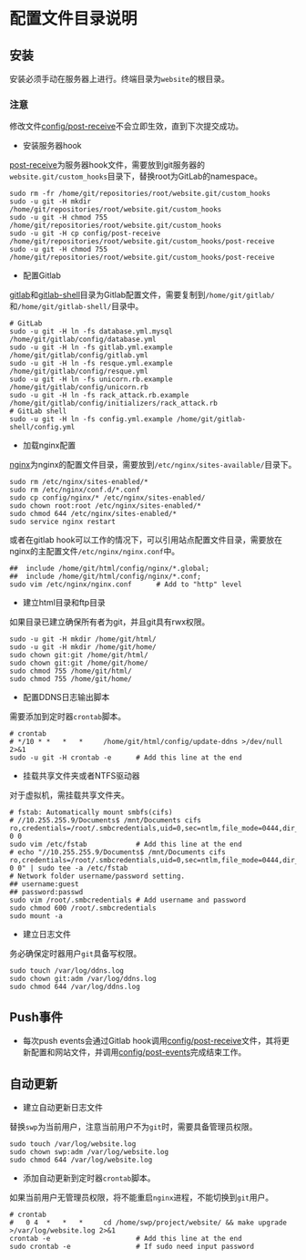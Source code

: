 # 配置文件目录说明

## 安装

安装必须手动在服务器上进行。终端目录为`website`的根目录。

### 注意
修改文件[config/post-receive](post-receive)不会立即生效，直到下次提交成功。

- 安装服务器hook

[post-receive](post-receive)为服务器hook文件，需要放到git服务器的`website.git/custom_hooks`目录下，替换root为GitLab的namespace。

	sudo rm -fr /home/git/repositories/root/website.git/custom_hooks
	sudo -u git -H mkdir /home/git/repositories/root/website.git/custom_hooks
	sudo -u git -H chmod 755 /home/git/repositories/root/website.git/custom_hooks
	sudo -u git -H cp config/post-receive /home/git/repositories/root/website.git/custom_hooks/post-receive
	sudo -u git -H chmod 755 /home/git/repositories/root/website.git/custom_hooks/post-receive

- 配置Gitlab

[gitlab](gitlab)和[gitlab-shell](gitlab-shell)目录为Gitlab配置文件，需要复制到`/home/git/gitlab/`和`/home/git/gitlab-shell/`目录中。

	# GitLab
	sudo -u git -H ln -fs database.yml.mysql /home/git/gitlab/config/database.yml
	sudo -u git -H ln -fs gitlab.yml.example /home/git/gitlab/config/gitlab.yml
	sudo -u git -H ln -fs resque.yml.example /home/git/gitlab/config/resque.yml
	sudo -u git -H ln -fs unicorn.rb.example /home/git/gitlab/config/unicorn.rb
	sudo -u git -H ln -fs rack_attack.rb.example /home/git/gitlab/config/initializers/rack_attack.rb
	# GitLab shell
	sudo -u git -H ln -fs config.yml.example /home/git/gitlab-shell/config.yml

- 加载nginx配置

[nginx](nginx)为nginx的配置文件目录，需要放到`/etc/nginx/sites-available/`目录下。

	sudo rm /etc/nginx/sites-enabled/*
	sudo rm /etc/nginx/conf.d/*.conf
	sudo cp config/nginx/* /etc/nginx/sites-enabled/
	sudo chown root:root /etc/nginx/sites-enabled/*
	sudo chmod 644 /etc/nginx/sites-enabled/*
	sudo service nginx restart

或者在gitlab hook可以工作的情况下，可以引用站点配置文件目录，需要放在nginx的主配置文件`/etc/nginx/nginx.conf`中。

	##	include /home/git/html/config/nginx/*.global;
	##	include /home/git/html/config/nginx/*.conf;
	sudo vim /etc/nginx/nginx.conf      # Add to "http" level


- 建立html目录和ftp目录

如果目录已建立确保所有者为git，并且git具有rwx权限。

	sudo -u git -H mkdir /home/git/html/
	sudo -u git -H mkdir /home/git/home/
	sudo chown git:git /home/git/html/
	sudo chown git:git /home/git/home/
	sudo chmod 755 /home/git/html/
	sudo chmod 755 /home/git/home/


- 配置DDNS日志输出脚本

需要添加到定时器`crontab`脚本。

	# crontab
	# */10 * *   *   *     /home/git/html/config/update-ddns >/dev/null 2>&1
	sudo -u git -H crontab -e      # Add this line at the end

- 挂载共享文件夹或者NTFS驱动器

对于虚拟机，需挂载共享文件夹。

	# fstab: Automatically mount smbfs(cifs)
	# //10.255.255.9/Documents$ /mnt/Documents cifs ro,credentials=/root/.smbcredentials,uid=0,sec=ntlm,file_mode=0444,dir_mode=0555,iocharset=utf8 0 0
	sudo vim /etc/fstab            # Add this line at the end
	# echo "//10.255.255.9/Documents$ /mnt/Documents cifs ro,credentials=/root/.smbcredentials,uid=0,sec=ntlm,file_mode=0444,dir_mode=0555,iocharset=utf8 0 0" | sudo tee -a /etc/fstab
	# Network folder username/password setting.
	## username:guest
	## password:passwd
	sudo vim /root/.smbcredentials # Add username and password
	sudo chmod 600 /root/.smbcredentials
	sudo mount -a

- 建立日志文件

务必确保定时器用户`git`具备写权限。

	sudo touch /var/log/ddns.log
	sudo chown git:adm /var/log/ddns.log
	sudo chmod 644 /var/log/ddns.log

## Push事件

- 每次push events会通过Gitlab hook调用[config/post-receive](post-receive)文件，其将更新配置和网站文件，并调用[config/post-events](post-events)完成结束工作。

## 自动更新

- 建立自动更新日志文件

替换`swp`为当前用户，注意当前用户不为`git`时，需要具备管理员权限。

	sudo touch /var/log/website.log
	sudo chown swp:adm /var/log/website.log
	sudo chmod 644 /var/log/website.log

- 添加自动更新到定时器`crontab`脚本。

如果当前用户无管理员权限，将不能重启`nginx`进程，不能切换到`git`用户。

	# crontab
	#   0 4  *   *   *     cd /home/swp/project/website/ && make upgrade >/var/log/website.log 2>&1
	crontab -e                     # Add this line at the end
	sudo crontab -e                # If sudo need input password
